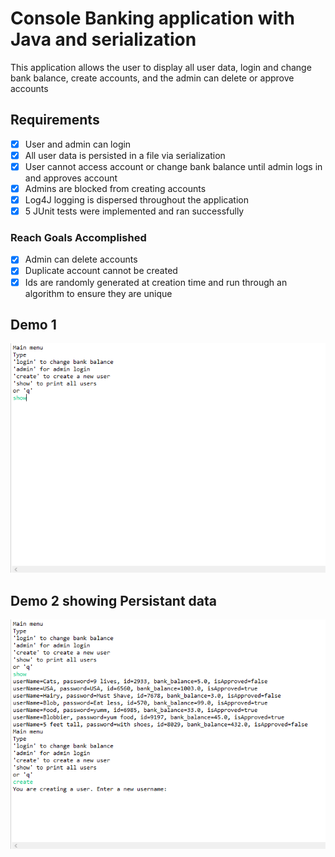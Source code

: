 
# Console Banking application with Java and serialization

This application allows the user to display all user data, login and change bank balance, create accounts, and the admin can delete or approve accounts

## Requirements

- [x] User and admin can login
- [x] All user data is persisted in a file via serialization
- [x] User cannot access account or change bank balance until admin logs in and approves account
- [x] Admins are blocked from creating accounts
- [x] Log4J logging is dispersed throughout the application
- [x] 5 JUnit tests were implemented and ran successfully

### Reach Goals Accomplished

- [x] Admin can delete accounts
- [x] Duplicate account cannot be created
- [x] Ids are randomly generated at creation time and run through an algorithm to ensure they are unique

## Demo 1

![demo](Run5.gif)

## Demo 2 showing Persistant data

![demo](Run6.gif)
